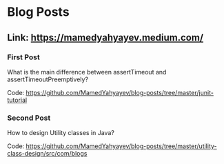 # Blog Posts
## Link: https://mamedyahyayev.medium.com/

### First Post
What is the main difference between assertTimeout and assertTimeoutPreemptively?

Code: https://github.com/MamedYahyayev/blog-posts/tree/master/junit-tutorial

### Second Post
How to design Utility classes in Java?

Code: https://github.com/MamedYahyayev/blog-posts/tree/master/utility-class-design/src/com/blogs